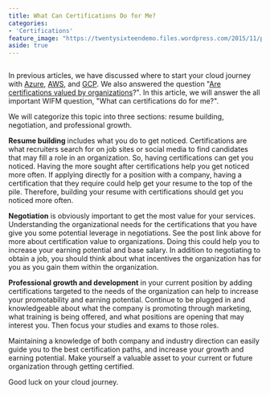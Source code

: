```yaml
---
title: What Can Certifications Do for Me?
categories:
- 'Certifications'
feature_image: "https://twentysixteendemo.files.wordpress.com/2015/11/post.png"
aside: true
---
```



<figure class="wp-block-image size-large"><img src="https://captainhyperscaler.files.wordpress.com/2019/10/clouds2.png?w=405" alt="" class="wp-image-120"/></figure>


In previous articles, we have discussed where to start your cloud journey with <a rel="noreferrer noopener" aria-label="Azure (opens in a new tab)" href="https://captainhyperscaler.github.io/2020/01/28/where-do-i-start-with-the-cloud-part-1-microsoft-azure/" target="_blank">Azure</a>, <a rel="noreferrer noopener" aria-label="AWS (opens in a new tab)" href="https://captainhyperscaler.github.io/2020/01/29/where-do-i-start-with-the-cloud-part-2-amazon-web-services/" target="_blank">AWS</a>, and <a rel="noreferrer noopener" aria-label="GCP (opens in a new tab)" href="https://captainhyperscaler.github.io/2020/01/30/where-do-i-start-with-the-cloud-part-3-google-cloud-platform/" target="_blank">GCP</a>. We also answered the question "<a rel="noreferrer noopener" aria-label="Are certifications valued by organizations (opens in a new tab)" href="https://captainhyperscaler.github.io/?p=100" target="_blank">Are certifications valued by organizations</a>?". In this article, we will answer the all important WIFM question, "What can certifications do for me?". 

We will categorize this topic into three sections: resume building, negotiation, and professional growth. 

<strong>Resume building </strong>includes what you do to get noticed. Certifications are what recruiters search for on job sites or social media to find candidates that may fill a role in an organization. So, having certifications can get you noticed. Having the more sought after certifications help you get noticed more often. If applying directly for a position with a company, having a certification that they require could help get your resume to the top of the pile. Therefore, building your resume with certifications should get you noticed more often.

<strong>Negotiation</strong> is obviously important to get the most value for your services. Understanding the organizational needs for the certifications that you have give you some potential leverage in negotiations. See the post link above for more about certification value to organizations. Doing this could help you to increase your earning potential and base salary. In addition to negotiating to obtain a job, you should think about what incentives the organization has for you as you gain them within the organization. 

<strong>Professional growth and development</strong> in your current position by adding certifications targeted to the needs of the organization can help to increase your promotability and earning potential. Continue to be plugged in and knowledgeable about what the company is promoting through marketing, what training is being offered, and what positions are opening that may interest you. Then focus your studies and exams to those roles. 

Maintaining a knowledge of both company and industry direction can easily guide you to the best certification paths, and increase your growth and earning potential. Make yourself a valuable asset to your current or future organization through getting certified. 

Good luck on your cloud journey. 
